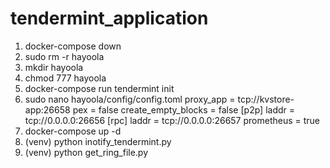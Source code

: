 # tendermint_application

1) docker-compose down
2) sudo rm -r hayoola
3) mkdir hayoola
4) chmod 777 hayoola
5) docker-compose run tendermint init
6) sudo nano hayoola/config/config.toml
  proxy_app = tcp://kvstore-app:26658
  pex = false
  create_empty_blocks = false
  [p2p]
  laddr = tcp://0.0.0.0:26656
  [rpc]
  laddr = tcp://0.0.0.0:26657
  prometheus = true  
7) docker-compose up -d
8) (venv) python inotify_tendermint.py
9) (venv) python get_ring_file.py
